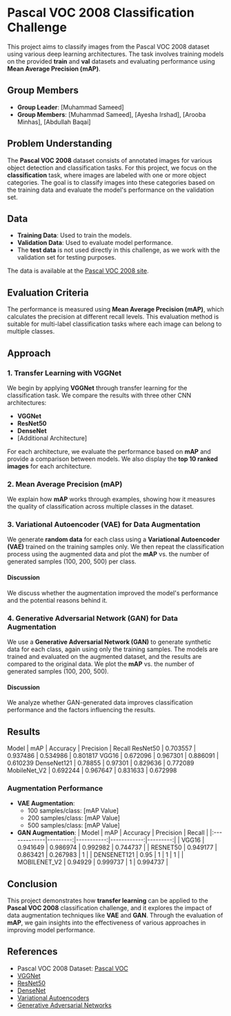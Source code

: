 # Pascal VOC 2008 Classification Challenge

This project aims to classify images from the Pascal VOC 2008 dataset using various deep learning architectures. The task involves training models on the provided **train** and **val** datasets and evaluating performance using **Mean Average Precision (mAP)**.

## Group Members

- **Group Leader**: [Muhammad Sameed]
- **Group Members**: [Muhammad Sameed], [Ayesha Irshad], [Arooba Minhas], [Abdullah Baqai]

## Problem Understanding

The **Pascal VOC 2008** dataset consists of annotated images for various object detection and classification tasks. For this project, we focus on the **classification** task, where images are labeled with one or more object categories. The goal is to classify images into these categories based on the training data and evaluate the model's performance on the validation set.

## Data

- **Training Data**: Used to train the models.
- **Validation Data**: Used to evaluate model performance.
- The **test data** is not used directly in this challenge, as we work with the validation set for testing purposes.

The data is available at the [Pascal VOC 2008 site](http://host.robots.ox.ac.uk/pascal/VOC/voc2008/index.html).

## Evaluation Criteria

The performance is measured using **Mean Average Precision (mAP)**, which calculates the precision at different recall levels. This evaluation method is suitable for multi-label classification tasks where each image can belong to multiple classes.

## Approach

### 1. **Transfer Learning with VGGNet**

We begin by applying **VGGNet** through transfer learning for the classification task. We compare the results with three other CNN architectures:
- **VGGNet**
- **ResNet50**
- **DenseNet**
- [Additional Architecture]

For each architecture, we evaluate the performance based on **mAP** and provide a comparison between models. We also display the **top 10 ranked images** for each architecture.

### 2. **Mean Average Precision (mAP)**

We explain how **mAP** works through examples, showing how it measures the quality of classification across multiple classes in the dataset.

### 3. **Variational Autoencoder (VAE) for Data Augmentation**

We generate **random data** for each class using a **Variational Autoencoder (VAE)** trained on the training samples only. We then repeat the classification process using the augmented data and plot the **mAP** vs. the number of generated samples (100, 200, 500) per class.

#### Discussion

We discuss whether the augmentation improved the model's performance and the potential reasons behind it.

### 4. **Generative Adversarial Network (GAN) for Data Augmentation**

We use a **Generative Adversarial Network (GAN)** to generate synthetic data for each class, again using only the training samples. The models are trained and evaluated on the augmented dataset, and the results are compared to the original data. We plot the **mAP** vs. the number of generated samples (100, 200, 500).

#### Discussion

We analyze whether GAN-generated data improves classification performance and the factors influencing the results.

## Results
Model	 	| mAP 	   | Accuracy | Precision | Recall
ResNet50 	| 0.703557 | 0.937486 | 0.534986  | 0.801817
VGG16 	 	| 0.672096 | 0.967301 | 0.886091  | 0.610239
DenseNet121 	| 0.78855  | 0.97301  | 0.829636  | 0.772089
MobileNet_V2 	| 0.692244 | 0.967647 | 0.831633  | 0.672998


### Augmentation Performance
- **VAE Augmentation**:
  - 100 samples/class: [mAP Value]
  - 200 samples/class: [mAP Value]
  - 500 samples/class: [mAP Value]
- **GAN Augmentation**:
| Model        |      mAP |   Accuracy |   Precision |   Recall |
|:-------------|---------:|-----------:|------------:|---------:|
| VGG16        | 0.941649 |   0.986974 |    0.992982 | 0.744737 |
| RESNET50     | 0.949177 |   0.863421 |    0.267983 | 1        |
| DENSENET121  | 0.95     |   1        |    1        | 1        |
| MOBILENET_V2 | 0.94929  |   0.999737 |    1        | 0.994737 |

## Conclusion

This project demonstrates how **transfer learning** can be applied to the **Pascal VOC 2008** classification challenge, and it explores the impact of data augmentation techniques like **VAE** and **GAN**. Through the evaluation of **mAP**, we gain insights into the effectiveness of various approaches in improving model performance.

## References

- Pascal VOC 2008 Dataset: [Pascal VOC](http://host.robots.ox.ac.uk/pascal/VOC/voc2008/index.html)
- [VGGNet](https://arxiv.org/abs/1409.1556)
- [ResNet50](https://arxiv.org/abs/1512.03385)
- [DenseNet](https://arxiv.org/abs/1608.06993)
- [Variational Autoencoders](https://arxiv.org/abs/1312.6114)
- [Generative Adversarial Networks](https://arxiv.org/abs/1406.2661)
